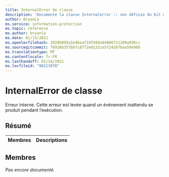 ```yaml
---
title: InternalError de classe
description: 'Documente la classe Internalerror :: non définie du kit de développement logiciel (SDK) Microsoft Information Protection (MIP).'
author: BryanLa
ms.service: information-protection
ms.topic: reference
ms.author: bryanla
ms.date: 01/13/2021
ms.openlocfilehash: 2920b095e2e46aaf197d48a94808711189a036cc
ms.sourcegitcommit: 76926b357bbfc8772ed132ce5f2426fbea59e98b
ms.translationtype: MT
ms.contentlocale: fr-FR
ms.lasthandoff: 01/14/2021
ms.locfileid: "98213978"
---
```

# <a name="class-internalerror"></a>InternalError de classe 
Erreur interne. Cette erreur est levée quand un événement inattendu se produit pendant l’exécution.
  
## <a name="summary"></a>Résumé
 Membres                        | Descriptions                                
--------------------------------|---------------------------------------------
  
## <a name="members"></a>Membres
_Pas encore documenté._

